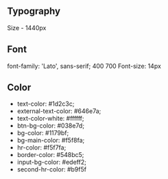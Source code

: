 ## Typography

Size - 1440px

## Font
font-family: 'Lato', sans-serif; 400 700
Font-size: 14px


## Color

- text-color: #1d2c3c;
- external-text-color: #646e7a;
- text-color-white: #ffffff;
- btn-bg-color: #038e7d;
- bg-color: #1179bf;
- bg-main-color: #f5f8fa;
- hr-color: #f5f7fa;
- border-color: #548bc5;
- input-bg-color: #edeff2;
- second-hr-color: #b9f5f
 